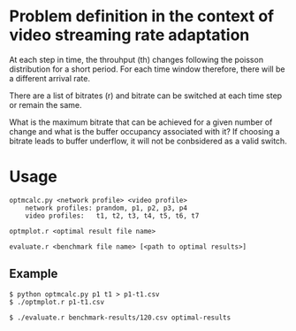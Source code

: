 # Problem definition in the context of video streaming rate adaptation

At each step in time, the throuhput (th) changes following the poisson distribution for a short period.
For each time window therefore, there will be a different arrival rate.

There are a list of bitrates (r) and bitrate can be switched at each time step or remain the same.

What is the maximum bitrate that can be achieved for a given number of change and what is the buffer occupancy associated with it?
If choosing a bitrate leads to buffer underflow, it will not be conbsidered as a valid switch. 

# Usage

    optmcalc.py <network profile> <video profile>
        network profiles: prandom, p1, p2, p3, p4
        video profiles:   t1, t2, t3, t4, t5, t6, t7

    optmplot.r <optimal result file name>
    
    evaluate.r <benchmark file name> [<path to optimal results>]

## Example

    $ python optmcalc.py p1 t1 > p1-t1.csv
    $ ./optmplot.r p1-t1.csv
    
    $ ./evaluate.r benchmark-results/120.csv optimal-results
